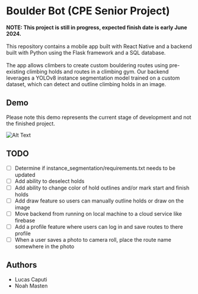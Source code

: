 # Boulder Bot (CPE Senior Project)

**NOTE: This project is still in progress, expected finish date is early June 2024.** \
\
This repository contains a mobile app built with React Native and a backend built with Python using the Flask framework and a SQL database. \
\
The app allows climbers to create custom bouldering routes using pre-existing climbing holds and routes in a climbing gym.
Our backend leverages a YOLOv8 instance segmentation model trained on a custom dataset, which can detect and outline climbing holds in an image.

## Demo

Please note this demo represents the current stage of development and not the finished project.

![Alt Text](https://github.com/lucas-caputi/boulder-bot/blob/main/assets/app_demo.gif)

## TODO

- [ ] Determine if instance_segmentation/requirements.txt needs to be updated
- [ ] Add ability to deselect holds
- [ ] Add ability to change color of hold outlines and/or mark start and finish holds
- [ ] Add draw feature so users can manually outline holds or draw on the image
- [ ] Move backend from running on local machine to a cloud service like firebase
- [ ] Add a profile feature where users can log in and save routes to there profile
- [ ] When a user saves a photo to camera roll, place the route name somewhere in the photo

## Authors

- Lucas Caputi
- Noah Masten

